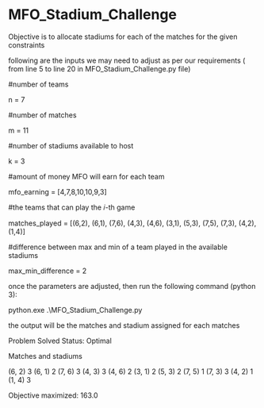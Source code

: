 # MFO_Stadium_Challenge

Objective is to allocate stadiums for each of the matches for the given constraints

following are the inputs we may need to adjust as per our requirements ( from line 5 to line 20 in MFO_Stadium_Challenge.py file)

#number of teams

n = 7

#number of matches

m = 11

#number of stadiums available to host

k = 3

#amount of money MFO will earn for each team

mfo_earning = [4,7,8,10,10,9,3]

#the teams that can play the 𝑖-th game

matches_played = [(6,2), (6,1), (7,6), (4,3), (4,6), (3,1), (5,3), (7,5), (7,3), (4,2), (1,4)]

#difference between max and min of a team played in the available stadiums

max_min_difference = 2

once the parameters are adjusted, then run the following command (python 3):

python.exe .\MFO_Stadium_Challenge.py

the output will be the matches and stadium assigned for each matches

Problem Solved Status: Optimal

Matches and stadiums

(6, 2) 3
(6, 1) 2
(7, 6) 3
(4, 3) 3
(4, 6) 2
(3, 1) 2
(5, 3) 2
(7, 5) 1
(7, 3) 3
(4, 2) 1
(1, 4) 3

Objective maximized: 163.0
